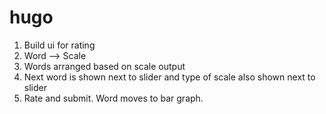# hugo

1) Build ui for rating 
2) Word --> Scale
3) Words arranged based on scale output
4) Next word is shown next to slider and type of scale also shown next to slider
5) Rate and submit. Word moves to bar graph. 